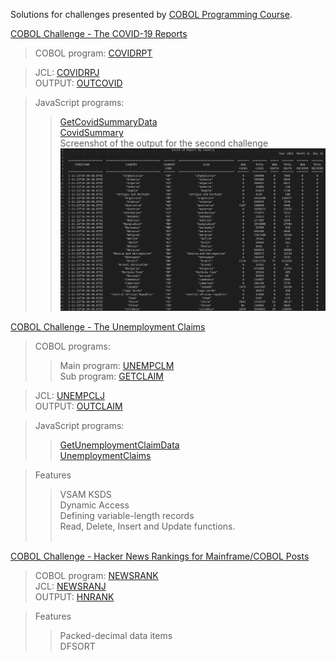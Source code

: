 Solutions for challenges presented by [COBOL Programming Course](https://github.com/openmainframeproject/cobol-programming-course).

[COBOL Challenge - The COVID-19 Reports](https://github.com/openmainframeproject/cobol-programming-course/blob/master/COBOL%20Programming%20Course%20%232%20-%20Advanced%20Topics/COBOL%20Programming%20Course%20%232%20-%20Advanced%20Topics.md#advanced-tasks)

> COBOL program: [COVIDRPT](https://github.com/inthelamp/cobol-challenges/blob/main/src/cbl/covidrpt.cbl) <br />

> JCL: [COVIDRPJ](https://github.com/inthelamp/cobol-challenges/blob/main/src/jcl/covidrpj.jcl) <br />
> OUTPUT: [OUTCOVID](https://github.com/inthelamp/cobol-challenges/blob/main/output/OUTCOVID.txt) <br />

> JavaScript programs: <br />
>> [GetCovidSummaryData](https://github.com/inthelamp/cobol-challenges/blob/main/GetCovidSummaryData.js) <br />
>> [CovidSummary](https://github.com/inthelamp/cobol-challenges/blob/main/controllers/CovidSummary.js) <br />
> Screenshot of the output for the second challenge <br />
![alt text](https://github.com/inthelamp/cobol-challenges/blob/main/covid19-report.png?raw=true "Advanced one")


[COBOL Challenge - The Unemployment Claims](https://github.com/openmainframeproject/cobol-programming-course/blob/master/COBOL%20Programming%20Course%20%232%20-%20Advanced%20Topics/COBOL%20Programming%20Course%20%232%20-%20Advanced%20Topics.md#cobol-challenge---the-unemployment-claims) <br />

> COBOL programs:<br />
>> Main program: [UNEMPCLM](https://github.com/inthelamp/cobol-challenges/blob/main/src/cbl/unempclm.cbl) <br />
>> Sub program: [GETCLAIM](https://github.com/inthelamp/cobol-challenges/blob/main/src/cbl/getclaim.cbl) <br />

> JCL: [UNEMPCLJ](https://github.com/inthelamp/cobol-challenges/blob/main/src/jcl/unempclj.jcl) <br />
> OUTPUT: [OUTCLAIM](https://github.com/inthelamp/cobol-challenges/blob/main/output/OUTCLAIM.txt) <br />

> JavaScript programs: <br />
>> [GetUnemploymentClaimData](https://github.com/inthelamp/cobol-challenges/blob/main/GetUnemploymentClaimData.js) <br />
>> [UnemploymentClaims](https://github.com/inthelamp/cobol-challenges/blob/main/controllers/UnemploymentClaims.js) <br />

> Features <br />
>> VSAM KSDS <br />
>> Dynamic Access <br />
>> Defining variable-length records <br />
>> Read, Delete, Insert and Update functions.
<br /><br />

[COBOL Challenge - Hacker News Rankings for Mainframe/COBOL Posts](https://github.com/openmainframeproject/cobol-programming-course/blob/master/COBOL%20Programming%20Course%20%232%20-%20Advanced%20Topics/COBOL%20Programming%20Course%20%232%20-%20Advanced%20Topics.md#hacker-news-rankings-for-mainframecobol-posts) <br />

> COBOL program: [NEWSRANK](https://github.com/inthelamp/cobol-challenges/blob/main/src/cbl/newsrank.cbl) <br />
> JCL: [NEWSRANJ](https://github.com/inthelamp/cobol-challenges/blob/main/src/jcl/newsranj.jcl) <br />
> OUTPUT: [HNRANK](https://github.com/inthelamp/cobol-challenges/blob/main/output/HNRANK.txt) 

> Features <br />
>> Packed-decimal data items <br /> 
>> DFSORT
